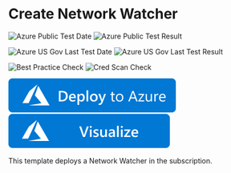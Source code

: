 # Create Network Watcher

![Azure Public Test Date](https://azurequickstartsservice.blob.core.windows.net/badges/101-networkwatcher-create/PublicLastTestDate.svg)
![Azure Public Test Result](https://azurequickstartsservice.blob.core.windows.net/badges/101-networkwatcher-create/PublicDeployment.svg)

![Azure US Gov Last Test Date](https://azurequickstartsservice.blob.core.windows.net/badges/101-networkwatcher-create/FairfaxLastTestDate.svg)
![Azure US Gov Last Test Result](https://azurequickstartsservice.blob.core.windows.net/badges/101-networkwatcher-create/FairfaxDeployment.svg)

![Best Practice Check](https://azurequickstartsservice.blob.core.windows.net/badges/101-networkwatcher-create/BestPracticeResult.svg)
![Cred Scan Check](https://azurequickstartsservice.blob.core.windows.net/badges/101-networkwatcher-create/CredScanResult.svg)

[![Deploy To Azure](https://raw.githubusercontent.com/Azure/azure-quickstart-templates/master/1-CONTRIBUTION-GUIDE/images/deploytoazure.svg?sanitize=true)](https://portal.azure.com/#create/Microsoft.Template/uri/https%3A%2F%2Fraw.githubusercontent.com%2FAzure%2Fazure-quickstart-templates%2Fmaster%2F101-networkwatcher-create%2Fazuredeploy.json)  [![Visualize](https://raw.githubusercontent.com/Azure/azure-quickstart-templates/master/1-CONTRIBUTION-GUIDE/images/visualizebutton.svg?sanitize=true)](http://armviz.io/#/?load=https%3A%2F%2Fraw.githubusercontent.com%2FAzure%2Fazure-quickstart-templates%2Fmaster%2F101-networkwatcher-create%2Fazuredeploy.json)

This template deploys a Network Watcher in the subscription.
